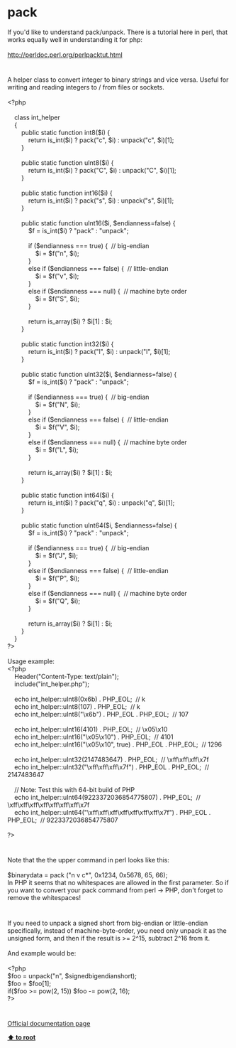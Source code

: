 # pack




<div class="phpcode"><span class="html">
If you&apos;d like to understand pack/unpack. There is a tutorial here in perl, that works equally well in understanding it for php:<br><br><a href="http://perldoc.perl.org/perlpacktut.html" rel="nofollow" target="_blank">http://perldoc.perl.org/perlpacktut.html</a></span>
</div>
  

#


<div class="phpcode"><span class="html">
A helper class to convert integer to binary strings and vice versa. Useful for writing and reading integers to / from files or sockets.<br><br><span class="default">&lt;?php<br><br>&#xA0; &#xA0; </span><span class="keyword">class </span><span class="default">int_helper<br>&#xA0; &#xA0; </span><span class="keyword">{<br>&#xA0; &#xA0; &#xA0; &#xA0; public static function </span><span class="default">int8</span><span class="keyword">(</span><span class="default">$i</span><span class="keyword">) {<br>&#xA0; &#xA0; &#xA0; &#xA0; &#xA0; &#xA0; return </span><span class="default">is_int</span><span class="keyword">(</span><span class="default">$i</span><span class="keyword">) ? </span><span class="default">pack</span><span class="keyword">(</span><span class="string">&quot;c&quot;</span><span class="keyword">, </span><span class="default">$i</span><span class="keyword">) : </span><span class="default">unpack</span><span class="keyword">(</span><span class="string">&quot;c&quot;</span><span class="keyword">, </span><span class="default">$i</span><span class="keyword">)[</span><span class="default">1</span><span class="keyword">];<br>&#xA0; &#xA0; &#xA0; &#xA0; }<br><br>&#xA0; &#xA0; &#xA0; &#xA0; public static function </span><span class="default">uInt8</span><span class="keyword">(</span><span class="default">$i</span><span class="keyword">) {<br>&#xA0; &#xA0; &#xA0; &#xA0; &#xA0; &#xA0; return </span><span class="default">is_int</span><span class="keyword">(</span><span class="default">$i</span><span class="keyword">) ? </span><span class="default">pack</span><span class="keyword">(</span><span class="string">&quot;C&quot;</span><span class="keyword">, </span><span class="default">$i</span><span class="keyword">) : </span><span class="default">unpack</span><span class="keyword">(</span><span class="string">&quot;C&quot;</span><span class="keyword">, </span><span class="default">$i</span><span class="keyword">)[</span><span class="default">1</span><span class="keyword">];<br>&#xA0; &#xA0; &#xA0; &#xA0; }<br><br>&#xA0; &#xA0; &#xA0; &#xA0; public static function </span><span class="default">int16</span><span class="keyword">(</span><span class="default">$i</span><span class="keyword">) {<br>&#xA0; &#xA0; &#xA0; &#xA0; &#xA0; &#xA0; return </span><span class="default">is_int</span><span class="keyword">(</span><span class="default">$i</span><span class="keyword">) ? </span><span class="default">pack</span><span class="keyword">(</span><span class="string">&quot;s&quot;</span><span class="keyword">, </span><span class="default">$i</span><span class="keyword">) : </span><span class="default">unpack</span><span class="keyword">(</span><span class="string">&quot;s&quot;</span><span class="keyword">, </span><span class="default">$i</span><span class="keyword">)[</span><span class="default">1</span><span class="keyword">];<br>&#xA0; &#xA0; &#xA0; &#xA0; }<br><br>&#xA0; &#xA0; &#xA0; &#xA0; public static function </span><span class="default">uInt16</span><span class="keyword">(</span><span class="default">$i</span><span class="keyword">, </span><span class="default">$endianness</span><span class="keyword">=</span><span class="default">false</span><span class="keyword">) {<br>&#xA0; &#xA0; &#xA0; &#xA0; &#xA0; &#xA0; </span><span class="default">$f </span><span class="keyword">= </span><span class="default">is_int</span><span class="keyword">(</span><span class="default">$i</span><span class="keyword">) ? </span><span class="string">&quot;pack&quot; </span><span class="keyword">: </span><span class="string">&quot;unpack&quot;</span><span class="keyword">;<br><br>&#xA0; &#xA0; &#xA0; &#xA0; &#xA0; &#xA0; if (</span><span class="default">$endianness </span><span class="keyword">=== </span><span class="default">true</span><span class="keyword">) {&#xA0; </span><span class="comment">// big-endian<br>&#xA0; &#xA0; &#xA0; &#xA0; &#xA0; &#xA0; &#xA0; &#xA0; </span><span class="default">$i </span><span class="keyword">= </span><span class="default">$f</span><span class="keyword">(</span><span class="string">&quot;n&quot;</span><span class="keyword">, </span><span class="default">$i</span><span class="keyword">);<br>&#xA0; &#xA0; &#xA0; &#xA0; &#xA0; &#xA0; }<br>&#xA0; &#xA0; &#xA0; &#xA0; &#xA0; &#xA0; else if (</span><span class="default">$endianness </span><span class="keyword">=== </span><span class="default">false</span><span class="keyword">) {&#xA0; </span><span class="comment">// little-endian<br>&#xA0; &#xA0; &#xA0; &#xA0; &#xA0; &#xA0; &#xA0; &#xA0; </span><span class="default">$i </span><span class="keyword">= </span><span class="default">$f</span><span class="keyword">(</span><span class="string">&quot;v&quot;</span><span class="keyword">, </span><span class="default">$i</span><span class="keyword">);<br>&#xA0; &#xA0; &#xA0; &#xA0; &#xA0; &#xA0; }<br>&#xA0; &#xA0; &#xA0; &#xA0; &#xA0; &#xA0; else if (</span><span class="default">$endianness </span><span class="keyword">=== </span><span class="default">null</span><span class="keyword">) {&#xA0; </span><span class="comment">// machine byte order<br>&#xA0; &#xA0; &#xA0; &#xA0; &#xA0; &#xA0; &#xA0; &#xA0; </span><span class="default">$i </span><span class="keyword">= </span><span class="default">$f</span><span class="keyword">(</span><span class="string">&quot;S&quot;</span><span class="keyword">, </span><span class="default">$i</span><span class="keyword">);<br>&#xA0; &#xA0; &#xA0; &#xA0; &#xA0; &#xA0; }<br><br>&#xA0; &#xA0; &#xA0; &#xA0; &#xA0; &#xA0; return </span><span class="default">is_array</span><span class="keyword">(</span><span class="default">$i</span><span class="keyword">) ? </span><span class="default">$i</span><span class="keyword">[</span><span class="default">1</span><span class="keyword">] : </span><span class="default">$i</span><span class="keyword">;<br>&#xA0; &#xA0; &#xA0; &#xA0; }<br><br>&#xA0; &#xA0; &#xA0; &#xA0; public static function </span><span class="default">int32</span><span class="keyword">(</span><span class="default">$i</span><span class="keyword">) {<br>&#xA0; &#xA0; &#xA0; &#xA0; &#xA0; &#xA0; return </span><span class="default">is_int</span><span class="keyword">(</span><span class="default">$i</span><span class="keyword">) ? </span><span class="default">pack</span><span class="keyword">(</span><span class="string">&quot;l&quot;</span><span class="keyword">, </span><span class="default">$i</span><span class="keyword">) : </span><span class="default">unpack</span><span class="keyword">(</span><span class="string">&quot;l&quot;</span><span class="keyword">, </span><span class="default">$i</span><span class="keyword">)[</span><span class="default">1</span><span class="keyword">];<br>&#xA0; &#xA0; &#xA0; &#xA0; }<br><br>&#xA0; &#xA0; &#xA0; &#xA0; public static function </span><span class="default">uInt32</span><span class="keyword">(</span><span class="default">$i</span><span class="keyword">, </span><span class="default">$endianness</span><span class="keyword">=</span><span class="default">false</span><span class="keyword">) {<br>&#xA0; &#xA0; &#xA0; &#xA0; &#xA0; &#xA0; </span><span class="default">$f </span><span class="keyword">= </span><span class="default">is_int</span><span class="keyword">(</span><span class="default">$i</span><span class="keyword">) ? </span><span class="string">&quot;pack&quot; </span><span class="keyword">: </span><span class="string">&quot;unpack&quot;</span><span class="keyword">;<br><br>&#xA0; &#xA0; &#xA0; &#xA0; &#xA0; &#xA0; if (</span><span class="default">$endianness </span><span class="keyword">=== </span><span class="default">true</span><span class="keyword">) {&#xA0; </span><span class="comment">// big-endian<br>&#xA0; &#xA0; &#xA0; &#xA0; &#xA0; &#xA0; &#xA0; &#xA0; </span><span class="default">$i </span><span class="keyword">= </span><span class="default">$f</span><span class="keyword">(</span><span class="string">&quot;N&quot;</span><span class="keyword">, </span><span class="default">$i</span><span class="keyword">);<br>&#xA0; &#xA0; &#xA0; &#xA0; &#xA0; &#xA0; }<br>&#xA0; &#xA0; &#xA0; &#xA0; &#xA0; &#xA0; else if (</span><span class="default">$endianness </span><span class="keyword">=== </span><span class="default">false</span><span class="keyword">) {&#xA0; </span><span class="comment">// little-endian<br>&#xA0; &#xA0; &#xA0; &#xA0; &#xA0; &#xA0; &#xA0; &#xA0; </span><span class="default">$i </span><span class="keyword">= </span><span class="default">$f</span><span class="keyword">(</span><span class="string">&quot;V&quot;</span><span class="keyword">, </span><span class="default">$i</span><span class="keyword">);<br>&#xA0; &#xA0; &#xA0; &#xA0; &#xA0; &#xA0; }<br>&#xA0; &#xA0; &#xA0; &#xA0; &#xA0; &#xA0; else if (</span><span class="default">$endianness </span><span class="keyword">=== </span><span class="default">null</span><span class="keyword">) {&#xA0; </span><span class="comment">// machine byte order<br>&#xA0; &#xA0; &#xA0; &#xA0; &#xA0; &#xA0; &#xA0; &#xA0; </span><span class="default">$i </span><span class="keyword">= </span><span class="default">$f</span><span class="keyword">(</span><span class="string">&quot;L&quot;</span><span class="keyword">, </span><span class="default">$i</span><span class="keyword">);<br>&#xA0; &#xA0; &#xA0; &#xA0; &#xA0; &#xA0; }<br><br>&#xA0; &#xA0; &#xA0; &#xA0; &#xA0; &#xA0; return </span><span class="default">is_array</span><span class="keyword">(</span><span class="default">$i</span><span class="keyword">) ? </span><span class="default">$i</span><span class="keyword">[</span><span class="default">1</span><span class="keyword">] : </span><span class="default">$i</span><span class="keyword">;<br>&#xA0; &#xA0; &#xA0; &#xA0; }<br><br>&#xA0; &#xA0; &#xA0; &#xA0; public static function </span><span class="default">int64</span><span class="keyword">(</span><span class="default">$i</span><span class="keyword">) {<br>&#xA0; &#xA0; &#xA0; &#xA0; &#xA0; &#xA0; return </span><span class="default">is_int</span><span class="keyword">(</span><span class="default">$i</span><span class="keyword">) ? </span><span class="default">pack</span><span class="keyword">(</span><span class="string">&quot;q&quot;</span><span class="keyword">, </span><span class="default">$i</span><span class="keyword">) : </span><span class="default">unpack</span><span class="keyword">(</span><span class="string">&quot;q&quot;</span><span class="keyword">, </span><span class="default">$i</span><span class="keyword">)[</span><span class="default">1</span><span class="keyword">];<br>&#xA0; &#xA0; &#xA0; &#xA0; }<br><br>&#xA0; &#xA0; &#xA0; &#xA0; public static function </span><span class="default">uInt64</span><span class="keyword">(</span><span class="default">$i</span><span class="keyword">, </span><span class="default">$endianness</span><span class="keyword">=</span><span class="default">false</span><span class="keyword">) {<br>&#xA0; &#xA0; &#xA0; &#xA0; &#xA0; &#xA0; </span><span class="default">$f </span><span class="keyword">= </span><span class="default">is_int</span><span class="keyword">(</span><span class="default">$i</span><span class="keyword">) ? </span><span class="string">&quot;pack&quot; </span><span class="keyword">: </span><span class="string">&quot;unpack&quot;</span><span class="keyword">;<br><br>&#xA0; &#xA0; &#xA0; &#xA0; &#xA0; &#xA0; if (</span><span class="default">$endianness </span><span class="keyword">=== </span><span class="default">true</span><span class="keyword">) {&#xA0; </span><span class="comment">// big-endian<br>&#xA0; &#xA0; &#xA0; &#xA0; &#xA0; &#xA0; &#xA0; &#xA0; </span><span class="default">$i </span><span class="keyword">= </span><span class="default">$f</span><span class="keyword">(</span><span class="string">&quot;J&quot;</span><span class="keyword">, </span><span class="default">$i</span><span class="keyword">);<br>&#xA0; &#xA0; &#xA0; &#xA0; &#xA0; &#xA0; }<br>&#xA0; &#xA0; &#xA0; &#xA0; &#xA0; &#xA0; else if (</span><span class="default">$endianness </span><span class="keyword">=== </span><span class="default">false</span><span class="keyword">) {&#xA0; </span><span class="comment">// little-endian<br>&#xA0; &#xA0; &#xA0; &#xA0; &#xA0; &#xA0; &#xA0; &#xA0; </span><span class="default">$i </span><span class="keyword">= </span><span class="default">$f</span><span class="keyword">(</span><span class="string">&quot;P&quot;</span><span class="keyword">, </span><span class="default">$i</span><span class="keyword">);<br>&#xA0; &#xA0; &#xA0; &#xA0; &#xA0; &#xA0; }<br>&#xA0; &#xA0; &#xA0; &#xA0; &#xA0; &#xA0; else if (</span><span class="default">$endianness </span><span class="keyword">=== </span><span class="default">null</span><span class="keyword">) {&#xA0; </span><span class="comment">// machine byte order<br>&#xA0; &#xA0; &#xA0; &#xA0; &#xA0; &#xA0; &#xA0; &#xA0; </span><span class="default">$i </span><span class="keyword">= </span><span class="default">$f</span><span class="keyword">(</span><span class="string">&quot;Q&quot;</span><span class="keyword">, </span><span class="default">$i</span><span class="keyword">);<br>&#xA0; &#xA0; &#xA0; &#xA0; &#xA0; &#xA0; }<br><br>&#xA0; &#xA0; &#xA0; &#xA0; &#xA0; &#xA0; return </span><span class="default">is_array</span><span class="keyword">(</span><span class="default">$i</span><span class="keyword">) ? </span><span class="default">$i</span><span class="keyword">[</span><span class="default">1</span><span class="keyword">] : </span><span class="default">$i</span><span class="keyword">;<br>&#xA0; &#xA0; &#xA0; &#xA0; }<br>&#xA0; &#xA0; }<br></span><span class="default">?&gt;<br></span><br>Usage example:<br><span class="default">&lt;?php<br>&#xA0; &#xA0; Header</span><span class="keyword">(</span><span class="string">&quot;Content-Type: text/plain&quot;</span><span class="keyword">);<br>&#xA0; &#xA0; include(</span><span class="string">&quot;int_helper.php&quot;</span><span class="keyword">);<br><br>&#xA0; &#xA0; echo </span><span class="default">int_helper</span><span class="keyword">::</span><span class="default">uInt8</span><span class="keyword">(</span><span class="default">0x6b</span><span class="keyword">) . </span><span class="default">PHP_EOL</span><span class="keyword">;&#xA0; </span><span class="comment">// k<br>&#xA0; &#xA0; </span><span class="keyword">echo </span><span class="default">int_helper</span><span class="keyword">::</span><span class="default">uInt8</span><span class="keyword">(</span><span class="default">107</span><span class="keyword">) . </span><span class="default">PHP_EOL</span><span class="keyword">;&#xA0; </span><span class="comment">// k<br>&#xA0; &#xA0; </span><span class="keyword">echo </span><span class="default">int_helper</span><span class="keyword">::</span><span class="default">uInt8</span><span class="keyword">(</span><span class="string">&quot;\x6b&quot;</span><span class="keyword">) . </span><span class="default">PHP_EOL </span><span class="keyword">. </span><span class="default">PHP_EOL</span><span class="keyword">;&#xA0; </span><span class="comment">// 107<br><br>&#xA0; &#xA0; </span><span class="keyword">echo </span><span class="default">int_helper</span><span class="keyword">::</span><span class="default">uInt16</span><span class="keyword">(</span><span class="default">4101</span><span class="keyword">) . </span><span class="default">PHP_EOL</span><span class="keyword">;&#xA0; </span><span class="comment">// \x05\x10<br>&#xA0; &#xA0; </span><span class="keyword">echo </span><span class="default">int_helper</span><span class="keyword">::</span><span class="default">uInt16</span><span class="keyword">(</span><span class="string">&quot;\x05\x10&quot;</span><span class="keyword">) . </span><span class="default">PHP_EOL</span><span class="keyword">;&#xA0; </span><span class="comment">// 4101<br>&#xA0; &#xA0; </span><span class="keyword">echo </span><span class="default">int_helper</span><span class="keyword">::</span><span class="default">uInt16</span><span class="keyword">(</span><span class="string">&quot;\x05\x10&quot;</span><span class="keyword">, </span><span class="default">true</span><span class="keyword">) . </span><span class="default">PHP_EOL </span><span class="keyword">. </span><span class="default">PHP_EOL</span><span class="keyword">;&#xA0; </span><span class="comment">// 1296<br><br>&#xA0; &#xA0; </span><span class="keyword">echo </span><span class="default">int_helper</span><span class="keyword">::</span><span class="default">uInt32</span><span class="keyword">(</span><span class="default">2147483647</span><span class="keyword">) . </span><span class="default">PHP_EOL</span><span class="keyword">;&#xA0; </span><span class="comment">// \xff\xff\xff\x7f<br>&#xA0; &#xA0; </span><span class="keyword">echo </span><span class="default">int_helper</span><span class="keyword">::</span><span class="default">uInt32</span><span class="keyword">(</span><span class="string">&quot;\xff\xff\xff\x7f&quot;</span><span class="keyword">) . </span><span class="default">PHP_EOL </span><span class="keyword">. </span><span class="default">PHP_EOL</span><span class="keyword">;&#xA0; </span><span class="comment">// 2147483647<br><br>&#xA0; &#xA0; // Note: Test this with 64-bit build of PHP<br>&#xA0; &#xA0; </span><span class="keyword">echo </span><span class="default">int_helper</span><span class="keyword">::</span><span class="default">uInt64</span><span class="keyword">(</span><span class="default">9223372036854775807</span><span class="keyword">) . </span><span class="default">PHP_EOL</span><span class="keyword">;&#xA0; </span><span class="comment">// \xff\xff\xff\xff\xff\xff\xff\x7f<br>&#xA0; &#xA0; </span><span class="keyword">echo </span><span class="default">int_helper</span><span class="keyword">::</span><span class="default">uInt64</span><span class="keyword">(</span><span class="string">&quot;\xff\xff\xff\xff\xff\xff\xff\x7f&quot;</span><span class="keyword">) . </span><span class="default">PHP_EOL </span><span class="keyword">. </span><span class="default">PHP_EOL</span><span class="keyword">;&#xA0; </span><span class="comment">// 9223372036854775807<br><br></span><span class="default">?&gt;</span>
</span>
</div>
  

#


<div class="phpcode"><span class="html">
Note that the the upper command in perl looks like this:
<br>
<br>$binarydata = pack (&quot;n v c*&quot;, 0x1234, 0x5678, 65, 66);
<br>In PHP it seems that no whitespaces are allowed in the first parameter. So if you want to convert your pack command from perl -&gt; PHP, don&apos;t forget to remove the whitespaces!</span>
</div>
  

#


<div class="phpcode"><span class="html">
If you need to unpack a signed short from big-endian or little-endian specifically, instead of machine-byte-order, you need only unpack it as the unsigned form, and then if the result is &gt;= 2^15, subtract 2^16 from it.
<br>
<br>And example would be:
<br>
<br><span class="default">&lt;?php
<br>$foo </span><span class="keyword">= </span><span class="default">unpack</span><span class="keyword">(</span><span class="string">&quot;n&quot;</span><span class="keyword">, </span><span class="default">$signedbigendianshort</span><span class="keyword">);
<br></span><span class="default">$foo </span><span class="keyword">= </span><span class="default">$foo</span><span class="keyword">[</span><span class="default">1</span><span class="keyword">];
<br>if(</span><span class="default">$foo </span><span class="keyword">&gt;= </span><span class="default">pow</span><span class="keyword">(</span><span class="default">2</span><span class="keyword">, </span><span class="default">15</span><span class="keyword">)) </span><span class="default">$foo </span><span class="keyword">-= </span><span class="default">pow</span><span class="keyword">(</span><span class="default">2</span><span class="keyword">, </span><span class="default">16</span><span class="keyword">);
<br></span><span class="default">?&gt;</span>
</span>
</div>
  

#

[Official documentation page](https://www.php.net/manual/en/function.pack.php)

**[⬆ to root](/)**